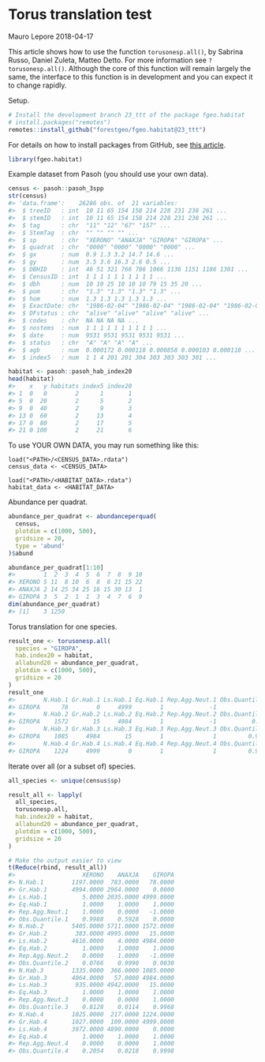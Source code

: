 Torus translation test
================
Mauro Lepore
2018-04-17

This article shows how to use the function `torusonesp.all()`, by
Sabrina Russo, Daniel Zuleta, Matteo Detto. For more information see
`?torusonesp.all()`. Although the core of this function will remain
largely the same, the interface to this function is in development and
you can expect it to change rapidly.

Setup.

``` r
# Install the development branch 23_ttt of the package fgeo.habitat
# install.packages("remotes")
remotes::install_github("forestgeo/fgeo.habitat@23_ttt")
```

For details on how to install packages from GitHub, see [this
article](https://goo.gl/dQKEeg).

``` r
library(fgeo.habitat)
```

Example dataset from Pasoh (you should use your own data).

``` r
census <- pasoh::pasoh_3spp
str(census)
#> 'data.frame':    26286 obs. of  21 variables:
#>  $ treeID   : int  10 11 65 154 158 214 228 231 238 261 ...
#>  $ stemID   : int  10 11 65 154 158 214 228 231 238 261 ...
#>  $ tag      : chr  "11" "12" "67" "157" ...
#>  $ StemTag  : chr  "" "" "" "" ...
#>  $ sp       : chr  "XERONO" "ANAXJA" "GIROPA" "GIROPA" ...
#>  $ quadrat  : chr  "0000" "0000" "0000" "0000" ...
#>  $ gx       : num  0.9 1.3 3.2 14.7 14.6 ...
#>  $ gy       : num  3.5 3.6 16.3 2.6 0.5 ...
#>  $ DBHID    : int  46 51 321 766 786 1066 1136 1151 1186 1301 ...
#>  $ CensusID : int  1 1 1 1 1 1 1 1 1 1 ...
#>  $ dbh      : num  10 10 25 10 10 10 79 15 35 20 ...
#>  $ pom      : chr  "1.3" "1.3" "1.3" "1.3" ...
#>  $ hom      : num  1.3 1.3 1.3 1.3 1.3 ...
#>  $ ExactDate: chr  "1986-02-04" "1986-02-04" "1986-02-04" "1986-02-04" ...
#>  $ DFstatus : chr  "alive" "alive" "alive" "alive" ...
#>  $ codes    : chr  NA NA NA NA ...
#>  $ nostems  : num  1 1 1 1 1 1 1 1 1 1 ...
#>  $ date     : num  9531 9531 9531 9531 9531 ...
#>  $ status   : chr  "A" "A" "A" "A" ...
#>  $ agb      : num  0.000172 0.000118 0.000858 0.000103 0.000118 ...
#>  $ index5   : num  1 1 4 201 201 304 303 303 303 301 ...

habitat <- pasoh::pasoh_hab_index20
head(habitat)
#>    x   y habitats index5 index20
#> 1  0   0        2      1       1
#> 5  0  20        2      5       2
#> 9  0  40        2      9       3
#> 13 0  60        2     13       4
#> 17 0  80        2     17       5
#> 21 0 100        2     21       6
```

To use YOUR OWN DATA, you may run something like this:

    load("<PATH>/<CENSUS_DATA>.rdata")
    census_data <- <CENSUS_DATA>
    
    load("<PATH>/<HABITAT_DATA>.rdata")
    habitat_data <- <HABITAT_DATA>

Abundance per quadrat.

``` r
abundance_per_quadrat <- abundanceperquad(
  census,
  plotdim = c(1000, 500),
  gridsize = 20,
  type = 'abund'
)$abund

abundance_per_quadrat[1:10]
#>        1  2  3  4  5  6  7  8  9 10
#> XERONO 5 11  8 10  6  8  6 21 15 22
#> ANAXJA 2 14 25 34 25 16 15 30 13  1
#> GIROPA 3  5  2  1  1  3  4  7  6  9
dim(abundance_per_quadrat)
#> [1]    3 1250
```

Torus translation for one species.

``` r
result_one <- torusonesp.all(
  species = "GIROPA",
  hab.index20 = habitat,
  allabund20 = abundance_per_quadrat,
  plotdim = c(1000, 500),
  gridsize = 20
)
result_one
#>        N.Hab.1 Gr.Hab.1 Ls.Hab.1 Eq.Hab.1 Rep.Agg.Neut.1 Obs.Quantile.1
#> GIROPA      78        0     4999        1             -1              0
#>        N.Hab.2 Gr.Hab.2 Ls.Hab.2 Eq.Hab.2 Rep.Agg.Neut.2 Obs.Quantile.2
#> GIROPA    1572       15     4984        1             -1          0.003
#>        N.Hab.3 Gr.Hab.3 Ls.Hab.3 Eq.Hab.3 Rep.Agg.Neut.3 Obs.Quantile.3
#> GIROPA    1085     4984       15        1              1         0.9968
#>        N.Hab.4 Gr.Hab.4 Ls.Hab.4 Eq.Hab.4 Rep.Agg.Neut.4 Obs.Quantile.4
#> GIROPA    1224     4999        0        1              1         0.9998
```

Iterate over all (or a subset of) species.

``` r
all_species <- unique(census$sp)

result_all <- lapply(
  all_species, 
  torusonesp.all,
  hab.index20 = habitat,
  allabund20 = abundance_per_quadrat,
  plotdim = c(1000, 500),
  gridsize = 20
)

# Make the output easier to view
t(Reduce(rbind, result_all))
#>                   XERONO    ANAXJA    GIROPA
#> N.Hab.1        1197.0000  783.0000   78.0000
#> Gr.Hab.1       4994.0000 2964.0000    0.0000
#> Ls.Hab.1          5.0000 2035.0000 4999.0000
#> Eq.Hab.1          1.0000    1.0000    1.0000
#> Rep.Agg.Neut.1    1.0000    0.0000   -1.0000
#> Obs.Quantile.1    0.9988    0.5928    0.0000
#> N.Hab.2        5405.0000 5711.0000 1572.0000
#> Gr.Hab.2        383.0000 4995.0000   15.0000
#> Ls.Hab.2       4616.0000    4.0000 4984.0000
#> Eq.Hab.2          1.0000    1.0000    1.0000
#> Rep.Agg.Neut.2    0.0000    1.0000   -1.0000
#> Obs.Quantile.2    0.0766    0.9990    0.0030
#> N.Hab.3        1335.0000  366.0000 1085.0000
#> Gr.Hab.3       4064.0000   57.0000 4984.0000
#> Ls.Hab.3        935.0000 4942.0000   15.0000
#> Eq.Hab.3          1.0000    1.0000    1.0000
#> Rep.Agg.Neut.3    0.0000    0.0000    1.0000
#> Obs.Quantile.3    0.8128    0.0114    0.9968
#> N.Hab.4        1025.0000  217.0000 1224.0000
#> Gr.Hab.4       1027.0000  109.0000 4999.0000
#> Ls.Hab.4       3972.0000 4890.0000    0.0000
#> Eq.Hab.4          1.0000    1.0000    1.0000
#> Rep.Agg.Neut.4    0.0000    0.0000    1.0000
#> Obs.Quantile.4    0.2054    0.0218    0.9998
```
